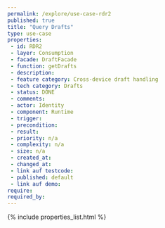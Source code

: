 ```yaml
---
permalink: /explore/use-case-rdr2
published: true
title: "Query Drafts"
type: use-case
properties:
 - id: RDR2
 - layer: Consumption
 - facade: DraftFacade
 - function: getDrafts
 - description: 
 - feature category: Cross-device draft handling
 - tech category: Drafts
 - status: DONE
 - comments: 
 - actor: Identity
 - component: Runtime
 - trigger: 
 - precondition: 
 - result: 
 - priority: n/a
 - complexity: n/a
 - size: n/a
 - created_at: 
 - changed_at: 
 - link auf testcode: 
 - published: default
 - link auf demo: 
require:
required_by:
---
```

{% include properties_list.html %}

